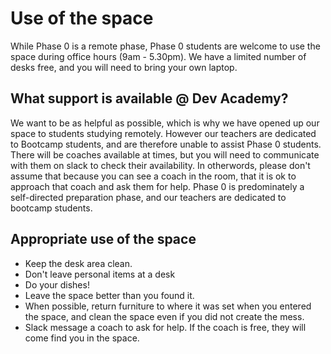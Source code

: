 # Use of the space

While Phase 0 is a remote phase, Phase 0 students are welcome to use the space during office hours (9am - 5.30pm). We have a limited number of desks free, and you will need to bring your own laptop. 


## What support is available @ Dev Academy?

We want to be as helpful as possible, which is why we have opened up our space to students studying remotely. However our teachers are dedicated to Bootcamp students, and are therefore unable to assist Phase 0 students. There will be coaches available at times, but you will need to communicate with them on slack to check their availability. In otherwords, please don't assume that because you can see a coach in the room, that it is ok to approach that coach and ask them for help. Phase 0 is predominately a self-directed preparation phase, and our teachers are dedicated to bootcamp students. 


## Appropriate use of the space

- Keep the desk area clean.
- Don't leave personal items at a desk
- Do your dishes!
- Leave the space better than you found it.
- When possible, return furniture to where it was set when you entered the space, and clean the space even if you did not create the mess.
- Slack message a coach to ask for help. If the coach is free, they will come find you in the space. 
